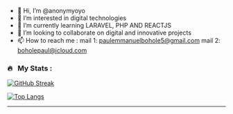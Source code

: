 - 👋 Hi, I’m @anonymyoyo
- 👀 I’m interested in digital technologies
- 🌱 I’m currently learning LARAVEL, PHP AND REACTJS
- 💞️ I’m looking to collaborate on digital and innovative projects
- 📫 How to reach me : mail 1: paulemmanuelbohole5@gmail.com
                       mail 2: boholepaul@icloud.com

### 🔥 &nbsp; My Stats :
[![GitHub Streak](http://github-readme-streak-stats.herokuapp.com?user=anonymyoyo&theme=dark&background=000000)](https://git.io/streak-stats)

[![Top Langs](https://github-readme-stats.vercel.app/api/top-langs/?username=anonymyoyo&layout=compact&theme=vision-friendly-dark)](https://github.com/anuraghazra/github-readme-stats)

---
<!---
anonymyoyo/anonymyoyo is a ✨ special ✨ repository because its `README.md` (this file) appears on your GitHub profile.
You can click the Preview link to take a look at your changes.
--->
